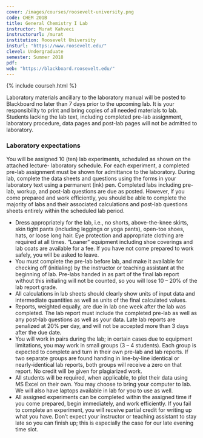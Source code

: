 ```yaml
---
cover: /images/courses/roosevelt-university.png
code: CHEM 201B
title: General Chemistry I Lab
instructor: Murat Kahveci
instructorurl: /murat
institution: Roosevelt University
insturl: "https://www.roosevelt.edu/"
clevel: Undergraduate
semester: Summer 2018
pdf:
web: "https://blackboard.roosevelt.edu/"
---
```

{% include courseh.html %}

Laboratory materials ancillary to the laboratory manual will be posted to Blackboard no later than 7 days prior to the upcoming lab. It is your responsibility to print and bring copies of all needed materials to lab. Students lacking the lab text, including completed pre-lab assignment, laboratory procedure, data pages and post-lab pages will not be admitted to laboratory.

### Laboratory expectations

You will be assigned 10 (ten) lab experiments, scheduled as shown on the attached lecture- laboratory schedule. For each experiment, a completed pre-lab assignment must be shown for admittance to the laboratory. During lab, complete the data sheets and questions using the forms in your laboratory text using a permanent (ink) pen. Completed labs including pre-lab, workup, and post-lab questions are due as posted. However, if you come prepared and work efficiently, you should be able to complete the majority of labs and their associated calculations and post-lab questions sheets entirely within the scheduled lab period.

* Dress appropriately for the lab, i.e., no shorts, above-the-knee skirts, skin tight pants (including leggings or yoga pants), open-toe shoes, hats, or loose long hair. Eye protection and appropriate clothing are required at all times. “Loaner” equipment including shoe coverings and lab coats are available for a fee. If you have not come prepared to work safely, you will be asked to leave.
* You must complete the pre-lab before lab, and make it available for checking off (initialing) by the instructor or teaching assistant at the beginning of lab. Pre-labs handed in as part of the final lab report without this initialing will not be counted, so you will lose 10 – 20% of the lab report grade.
* All calculations in lab sheets should clearly show units of input data and intermediate quantities as well as units of the final calculated values.
* Reports, weighted equally, are due in lab one week after the lab was completed. The lab report must include the completed pre-lab as well as any post-lab questions as well as your data. Late lab reports are penalized at 20% per day, and will not be accepted more than 3 days after the due date.
* You will work in pairs during the lab; in certain cases due to equipment limitations, you may work in small groups (3 – 4 students). Each group is expected to complete and turn in their own pre-lab and lab reports. If two separate groups are found handing in line-by-line identical or nearly-identical lab reports, both groups will receive a zero on that report. No credit will be given for plagiarized work.
* All students will be required, when applicable, to plot their data using MS Excel on their own. You may choose to bring your computer to lab. We will also have laptops available in lab for you to use as well.
* All assigned experiments can be completed within the assigned time if you come prepared, begin immediately, and work efficiently. If you fail to complete an experiment, you will receive partial credit for writing up what you have. Don’t expect your instructor or teaching assistant to stay late so you can finish up; this is especially the case for our late evening time slot.
